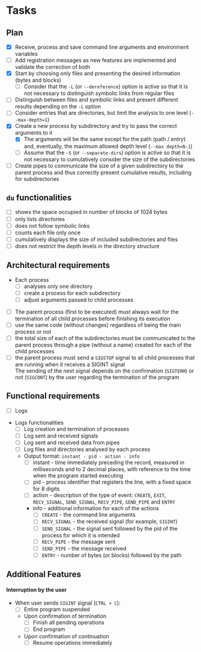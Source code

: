 # Tasks

## Plan
- [x] Receive, process and save command line arguments and environment variables
- [ ] Add registration messages as new features are implemented and validate the correction of both
- [x] Start by choosing only files and presenting the desired information (bytes and blocks)
  - [ ] Consider that the `-L` (or `--dereference`) option is active so that it is not necessary to distinguish symbolic links from regular files
- [ ] Distinguish between files and symbolic links and present different results depending on the `-L` option
- [ ] Consider entries that are directories, but limit the analysis to one level (`--max-depth=1`)
- [x] Create a new process by subdirectory and try to pass the correct arguments to it
  - [x] The arguments will be the same except for the path (path / entry) and, eventually, the maximum allowed depth level (`--max depth=N-1`)
  - [ ] Assume that the `-S` (or `--separate-dirs`) option is active so that it is not necessary to cumulatively consider the size of the subdirectories
- [ ] Create pipes to communicate the size of a given subdirectory to the parent process and thus correctly present cumulative results, including for subdirectories

## `du` functionalities
- [ ] shows the space occupied in number of blocks of 1024 bytes
- [ ] only lists directories
- [ ] does not follow symbolic links
- [ ] counts each file only once
- [ ] cumulatively displays the size of included subdirectories and files
- [ ] does not restrict the depth levels in the directory structure

## Architectural requirements
- Each process
  - [ ] analyses only one directory
  - [ ] create a process for each subdirectory
  - [ ] adjust arguments passed to child processes
- [ ] The parent process (first to be executed) must always wait for the termination of all child processes before finishing its execution
- [ ] use the same code (without changes) regardless of being the main process or not
- [ ] the total size of each of the subdirectories must be communicated to the parent process through a pipe (without a name) created for each of the child processes
- [ ] the parent process must send a `SIGSTOP` signal to all child processes that are running when it receives a SIGINT signal  
  The sending of the next signal depends on the confirmation (`SIGTERM`) or not (`SIGCONT`) by the user regarding the termination of the program

## Functional requirements
- [ ] Logs
- Logs functionalities
  - [ ] Log creation and termination of processes
  - [ ] Log sent and received signals
  - [ ] Log sent and received data from pipes
  - [ ] Log files and directories analysed by each process
  - Output format: `instant - pid - action - info`
    - [ ] instant - time immediately preceding the record, measured in milliseconds and to 2 decimal places, with reference to the time when the program started executing
    - [ ] pid - process identifier that registers the line, with a fixed space for 8 digits
    - [ ] action - description of the type of event: `CREATE`, `EXIT`, `RECV_SIGNAL`, `SEND_SIGNAL`, `RECV_PIPE`, `SEND_PIPE` and `ENTRY`
    - info - additional information for each of the actions
      - [ ] `CREATE` - the command line arguments
      - [ ] `RECV_SIGNAL` - the received signal (for example, `SIGINT`)
      - [ ] `SEND_SIGNAL` - the signal sent followed by the pid of the process for which it is intended
      - [ ] `RECV_PIPE` - the message sent
      - [ ] `SEND_PIPE` - the message received
      - [ ] `ENTRY` - number of bytes (or blocks) followed by the path

## Additional Features
#### Interruption by the user
- When user sends `SIGINT` signal (`CTRL + C`):
  - [ ] Entire program suspended
  - Upon confirmation of termination
    - [ ] Finish all pending operations
    - [ ] End program
  - Upon confirmation of continuation
    - [ ] Resume operations immediately
